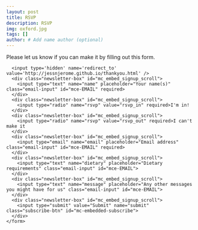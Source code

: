 ```yaml
---
layout: post
title: RSVP
description: RSVP
img: oxford.jpg
tags: []
author: # Add name author (optional)
---
```


<div class="newsletter" id="mc_embed_signup">
  <div class="form-container">
    <p> Please let us know if you can make it by filling out this form.</p>
    <form action="https://getsimpleform.com/messages?form_api_token=f2fc9e34379dfdacc0ae2564c1857ba8" method="post">
        
      <input type='hidden' name='redirect_to' value='http://jessnjerome.github.io/thankyou.html' />
      <div class="newsletter-box" id="mc_embed_signup_scroll">
        <input type="text" name="name" placeholder="Your name(s)" class="email-input" id="mce-EMAIL" required>
      </div>
      <div class="newsletter-box" id="mc_embed_signup_scroll">
        <input type="radio" name="rsvp" value="rsvp_in" required>I'm in!
      </div>
      <div class="newsletter-box" id="mc_embed_signup_scroll">
        <input type="radio" name="rsvp" value="rsvp_out" required>I can't make it
      </div>
      <div class="newsletter-box" id="mc_embed_signup_scroll">
        <input type="email" name="email" placeholder="Email address" class="email-input" id="mce-EMAIL" required>
      </div>
      <div class="newsletter-box" id="mc_embed_signup_scroll">
        <input type="text" name="dietary" placeholder="Dietary requirements" class="email-input" id="mce-EMAIL">
      </div>
      <div class="newsletter-box" id="mc_embed_signup_scroll">
        <input type="text" name="message" placeholder="Any other messages you might have for us" class="email-input" id="mce-EMAIL">
      </div>
      <div class="newsletter-box" id="mc_embed_signup_scroll">
        <input type="submit" value="Submit" name="submit" class="subscribe-btn" id="mc-embedded-subscribe">
      </div>
    </form>
  </div>
</div> 

